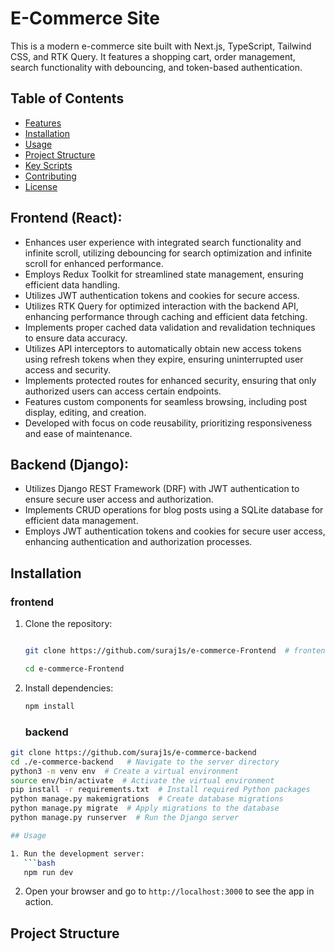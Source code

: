 # E-Commerce Site

This is a modern e-commerce site built with Next.js, TypeScript, Tailwind CSS, and RTK Query. It features a shopping cart, order management, search functionality with debouncing, and token-based authentication.

## Table of Contents

- [Features](#features)
- [Installation](#installation)
- [Usage](#usage)
- [Project Structure](#project-structure)
- [Key Scripts](#key-scripts)
- [Contributing](#contributing)
- [License](#license)

## Frontend (React):

- Enhances user experience with integrated search functionality and infinite scroll, utilizing debouncing for search optimization and infinite scroll for enhanced performance.
- Employs Redux Toolkit for streamlined state management, ensuring efficient data handling.
- Utilizes JWT authentication tokens and cookies for secure access.
- Utilizes RTK Query for optimized interaction with the backend API, enhancing performance through caching and efficient data fetching.
- Implements proper cached data validation and revalidation techniques to ensure data accuracy.
- Utilizes API interceptors to automatically obtain new access tokens using refresh tokens when they expire, ensuring uninterrupted user access and security.
- Implements protected routes for enhanced security, ensuring that only authorized users can access certain endpoints.
- Features custom components for seamless browsing, including post display, editing, and creation.
- Developed with focus on code reusability, prioritizing responsiveness and ease of maintenance.

## Backend (Django):

- Utilizes Django REST Framework (DRF) with JWT authentication to ensure secure user access and authorization.
- Implements CRUD operations for blog posts using a SQLite database for efficient data management.
- Employs JWT authentication tokens and cookies for secure user access, enhancing authentication and authorization processes.

## Installation

### frontend

1. Clone the repository:

   ```bash

   git clone https://github.com/suraj1s/e-commerce-Frontend  # frontend

   cd e-commerce-Frontend
   ```

2. Install dependencies:

   ```bash
   npm install
   ```

   ### backend

````bash
git clone https://github.com/suraj1s/e-commerce-backend
cd ./e-commerce-backend   # Navigate to the server directory
python3 -m venv env  # Create a virtual environment
source env/bin/activate  # Activate the virtual environment
pip install -r requirements.txt  # Install required Python packages
python manage.py makemigrations  # Create database migrations
python manage.py migrate  # Apply migrations to the database
python manage.py runserver  # Run the Django server

## Usage

1. Run the development server:
   ```bash
   npm run dev
````

2. Open your browser and go to `http://localhost:3000` to see the app in action.

## Project Structure

<!--
In the createAsyncThunk function, the generic types <typeA, typeB> define the types of the payload that the thunk returns and the argument it receives, respectively.



rtk query

# cacheing
query will cache the data so we need to revalidate the mutated data
for revalidation we need to use tags
to use tage we need to provide tagsType before endpoint
# tagsType ["string1" , "2" , "3]
# there are two types of tags
## provide : providesTags["string1" , "2"]
## invaalidate : invalidatesTage["string1"]

useLazy...Query :
providesTags :
prepareHeaders:
tagTypes:
.injectEndpoints :

const baseQuery = fetchBaseQuery({
  baseUrl: backendurl,
  // credentials: "include",
  prepareHeaders: (headers, { getState }) => {
    const access_token = Cookies.get("access")
    if (access_token) {
      headers.set("authorization", `Bearer ${access_token}`)
    }
    return headers
  }
})

const baseQueryWithReauth = async (
  args: string | FetchArgs,
  api: BaseQueryApi,
  extraOptions: {}
) => {
  const result = await baseQuery(args, api, extraOptions)
} -->
